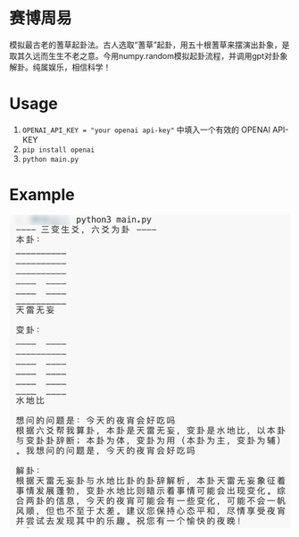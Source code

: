 # 赛博周易

模拟最古老的蓍草起卦法。古人选取“蓍草”起卦，用五十根蓍草来摆演出卦象，是取其久远而生生不老之意。今用numpy.random模拟起卦流程，并调用gpt对卦象解卦。纯属娱乐，相信科学！

# Usage
1. `OPENAI_API_KEY = "your openai api-key"` 中填入一个有效的 OPENAI API-KEY
2. `pip install openai`
3. `python main.py`

# Example 

![example](https://github.com/yifu-ding/CyberZY/blob/main/image.jpg)
